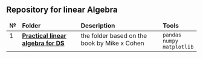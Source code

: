 ## Repository for linear Algebra
<table>
 <thead valign="top">
    <tr>
       <td><b>№</b></td>
       <td><b>Folder</b></td>
       <td><b>Description</b></td> 
       <td><b>Tools</b></td> 
   </tr> 
</thead>
<tbody  valign="top">
    <tr>
       <td>1</td>
       <td>
          <b>
             <a href="https://github.com/Igoof14/math/tree/master/Linear_algebra/Applied_Linear_Algebra_for_DS">
             Practical linear algebra for DS </a>
          </b>
     </td>
     <td>
        the folder based on the book by Mike x Cohen 
    </td>
    <td>
        <code>pandas</code><br/>
        <code>numpy</code><br/>
        <code>matplotlib</code><br/>
    </td>
    
</td>
</tr>
</tbody>
</table>